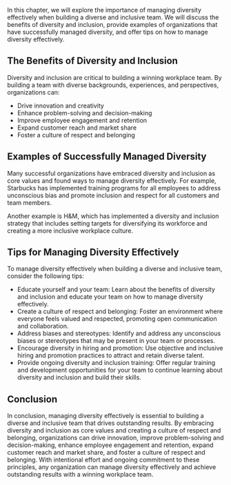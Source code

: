 
In this chapter, we will explore the importance of managing diversity effectively when building a diverse and inclusive team. We will discuss the benefits of diversity and inclusion, provide examples of organizations that have successfully managed diversity, and offer tips on how to manage diversity effectively.

The Benefits of Diversity and Inclusion
---------------------------------------

Diversity and inclusion are critical to building a winning workplace team. By building a team with diverse backgrounds, experiences, and perspectives, organizations can:

* Drive innovation and creativity
* Enhance problem-solving and decision-making
* Improve employee engagement and retention
* Expand customer reach and market share
* Foster a culture of respect and belonging

Examples of Successfully Managed Diversity
------------------------------------------

Many successful organizations have embraced diversity and inclusion as core values and found ways to manage diversity effectively. For example, Starbucks has implemented training programs for all employees to address unconscious bias and promote inclusion and respect for all customers and team members.

Another example is H\&M, which has implemented a diversity and inclusion strategy that includes setting targets for diversifying its workforce and creating a more inclusive workplace culture.

Tips for Managing Diversity Effectively
---------------------------------------

To manage diversity effectively when building a diverse and inclusive team, consider the following tips:

* Educate yourself and your team: Learn about the benefits of diversity and inclusion and educate your team on how to manage diversity effectively.
* Create a culture of respect and belonging: Foster an environment where everyone feels valued and respected, promoting open communication and collaboration.
* Address biases and stereotypes: Identify and address any unconscious biases or stereotypes that may be present in your team or processes.
* Encourage diversity in hiring and promotion: Use objective and inclusive hiring and promotion practices to attract and retain diverse talent.
* Provide ongoing diversity and inclusion training: Offer regular training and development opportunities for your team to continue learning about diversity and inclusion and build their skills.

Conclusion
----------

In conclusion, managing diversity effectively is essential to building a diverse and inclusive team that drives outstanding results. By embracing diversity and inclusion as core values and creating a culture of respect and belonging, organizations can drive innovation, improve problem-solving and decision-making, enhance employee engagement and retention, expand customer reach and market share, and foster a culture of respect and belonging. With intentional effort and ongoing commitment to these principles, any organization can manage diversity effectively and achieve outstanding results with a winning workplace team.
